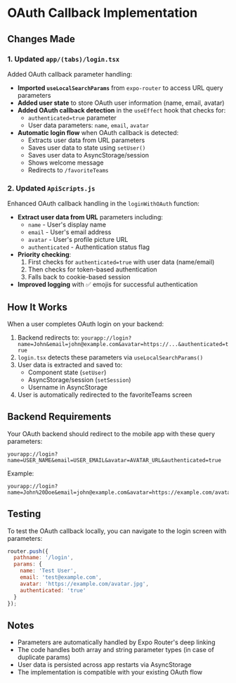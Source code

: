 # OAuth Callback Implementation

## Changes Made

### 1. Updated `app/(tabs)/login.tsx`

Added OAuth callback parameter handling:

- **Imported `useLocalSearchParams`** from `expo-router` to access URL query parameters
- **Added user state** to store OAuth user information (name, email, avatar)
- **Added OAuth callback detection** in the `useEffect` hook that checks for:
  - `authenticated=true` parameter
  - User data parameters: `name`, `email`, `avatar`
- **Automatic login flow** when OAuth callback is detected:
  - Extracts user data from URL parameters
  - Saves user data to state using `setUser()`
  - Saves user data to AsyncStorage/session
  - Shows welcome message
  - Redirects to `/favoriteTeams`

### 2. Updated `ApiScripts.js`

Enhanced OAuth callback handling in the `loginWithOAuth` function:

- **Extract user data from URL** parameters including:
  - `name` - User's display name
  - `email` - User's email address
  - `avatar` - User's profile picture URL
  - `authenticated` - Authentication status flag
- **Priority checking**:
  1. First checks for `authenticated=true` with user data (name/email)
  2. Then checks for token-based authentication
  3. Falls back to cookie-based session
- **Improved logging** with ✅ emojis for successful authentication

## How It Works

When a user completes OAuth login on your backend:

1. Backend redirects to: `yourapp://login?name=John&email=john@example.com&avatar=https://...&authenticated=true`
2. `login.tsx` detects these parameters via `useLocalSearchParams()`
3. User data is extracted and saved to:
   - Component state (`setUser`)
   - AsyncStorage/session (`setSession`)
   - Username in AsyncStorage
4. User is automatically redirected to the favoriteTeams screen

## Backend Requirements

Your OAuth backend should redirect to the mobile app with these query parameters:

```
yourapp://login?name=USER_NAME&email=USER_EMAIL&avatar=AVATAR_URL&authenticated=true
```

Example:
```
yourapp://login?name=John%20Doe&email=john@example.com&avatar=https://example.com/avatar.jpg&authenticated=true
```

## Testing

To test the OAuth callback locally, you can navigate to the login screen with parameters:

```javascript
router.push({
  pathname: '/login',
  params: {
    name: 'Test User',
    email: 'test@example.com',
    avatar: 'https://example.com/avatar.jpg',
    authenticated: 'true'
  }
});
```

## Notes

- Parameters are automatically handled by Expo Router's deep linking
- The code handles both array and string parameter types (in case of duplicate params)
- User data is persisted across app restarts via AsyncStorage
- The implementation is compatible with your existing OAuth flow
